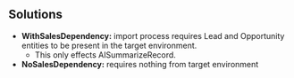 ## Solutions

- **WithSalesDependency:** import process requires Lead and Opportunity entities to be present in the target environment. 
    - This only effects AISummarizeRecord.
- **NoSalesDependency:** requires nothing from target environment